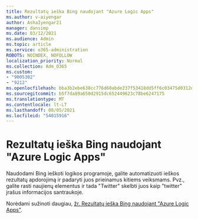 ```yaml
---
title: Rezultatų ieška Bing naudojant "Azure Logic Apps"
ms.author: v-aiyengar
author: AshaIyengar21
manager: dansimp
ms.date: 03/12/2021
ms.audience: Admin
ms.topic: article
ms.service: o365-administration
ROBOTS: NOINDEX, NOFOLLOW
localization_priority: Normal
ms.collection: Adm_O365
ms.custom:
- "9005302"
- "9212"
ms.openlocfilehash: bba3b2ebe638cc776d60abde237f53418dd5ff6c03475d0312df8f647bf8c636
ms.sourcegitcommit: b5f7da89a650d2915dc652449623c78be6247175
ms.translationtype: MT
ms.contentlocale: lt-LT
ms.lasthandoff: 08/05/2021
ms.locfileid: "54015916"
---
```

# <a name="find-results-in-bing-search-by-using-azure-logic-apps"></a>Rezultatų ieška Bing naudojant "Azure Logic Apps"

Naudodami Bing ieškoti logikos programoje, galite automatizuoti ieškos rezultatų apdorojimą ir padaryti juos prieinamus kitiems veiksmams. Pvz., galite rasti naujienų elementus ir tada "Twitter" skelbti juos kaip "twitter" įrašus informacijos santraukoje.

Norėdami sužinoti daugiau, [žr. Rezultatų ieška Bing naudojant "Azure Logic Apps"](https://go.microsoft.com/fwlink/?linkid=2151928).